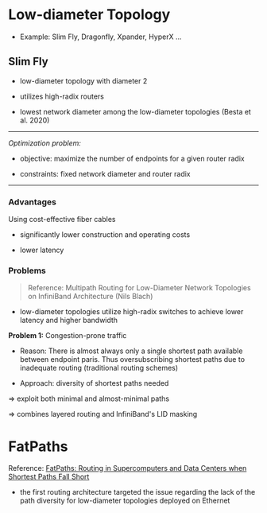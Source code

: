 # Low-diameter Topology

- Example: Slim Fly, Dragonfly, Xpander, HyperX ...


## Slim Fly

- low-diameter topology with diameter 2

- utilizes high-radix routers

- lowest network diameter among the low-diameter topologies (Besta et al. 2020)

---
*Optimization problem:*

- objective: maximize the number of endpoints for a given router radix

- constraints: fixed network diameter and router radix
---

### Advantages

Using cost-effective fiber cables

- significantly lower construction and operating costs

- lower latency


### Problems

>Reference: Multipath Routing for
>Low-Diameter Network Topologies
>on InfiniBand Architecture (Nils Blach)

- low-diameter topologies utilize high-radix switches to achieve lower latency and higher bandwidth

**Problem 1:** Congestion-prone traffic

- Reason: There is almost always only a single shortest path available between endpoint paris. Thus oversubscribing shortest paths due to inadequate routing (traditional routing schemes)

- Approach: diversity of shortest paths needed

=> exploit both minimal and almost-minimal paths

=> combines layered routing and InfiniBand's LID masking



# FatPaths

Reference: [FatPaths: Routing in Supercomputers and Data Centers when Shortest Paths Fall Short](arXiv:1906.10885)

- the first routing architecture targeted the issue regarding the lack of the path diversity for low-diameter topologies deployed on Ethernet

